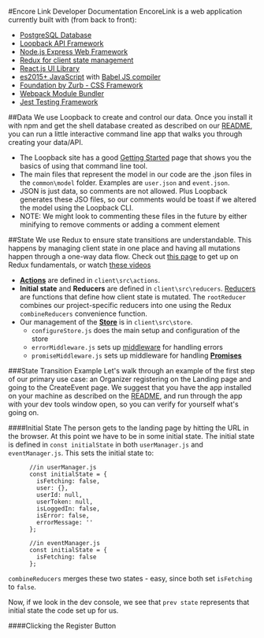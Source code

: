 #Encore Link Developer Documentation
EncoreLink is a web application currently built with (from back to front):

* [PostgreSQL Database](https://www.postgresql.org/)
* [Loopback API Framework](https://loopback.io/)
* [Node.js Express Web Framework](http://expressjs.com/)
* [Redux for client state management](http://redux.js.org/)
* [React.js UI Library](https://facebook.github.io/react/)
* [es2015+ JavaScript](https://babeljs.io/docs/learn-es2015/) with [Babel JS compiler](https://babeljs.io/)
* [Foundation by Zurb - CSS Framework](http://foundation.zurb.com/)
* [Webpack Module Bundler](https://webpack.github.io/)
* [Jest Testing Framework](https://facebook.github.io/jest/)

##Data
We use Loopback to create and control our data. Once you install it with npm and get the shell database created as described on our [README](README.md), you can run a little interactive command line app that walks you through creating your data/API.

* The Loopback site has a good [Getting Started](http://loopback.io/getting-started/) page that shows you the basics of using that command line tool.
* The main files that represent the model in our code are the .json files in the `common\model` folder. Examples are `user.json` and `event.json`.
* JSON is just data, so comments are not allowed. Plus Loopback generates these JSO files, so our comments would be toast if we altered the model using the Loopback CLI.
 * NOTE: We might look to commenting these files in the future by either minifying to remove comments or adding a comment element

##State
We use Redux to ensure state transitions are understandable. This happens by managing client state in one place and having all mutations happen through a one-way data flow. Check out [this page](http://redux.js.org/docs/introduction/index.html) to get up on Redux fundamentals, or watch [these videos](https://egghead.io/courses/getting-started-with-redux)

* **[Actions](http://redux.js.org/docs/basics/Actions.html)** are defined in `client\src\actions`.
* **Initial state** and **Reducers** are defined in `client\src\reducers`. [Reducers](http://redux.js.org/docs/basics/Reducers.html) are functions that define how client state is mutated. The `rootReducer` combines our project-specific reducers into one using the Redux `combineReducers` convenience function.
* Our management of the **[Store](http://redux.js.org/docs/basics/Store.html)** is in `client\src\store`.
   * `configureStore.js` does the main setup and configuration of the store
   * `errorMiddleware.js` sets up [middleware](http://redux.js.org/docs/advanced/Middleware.html) for handling errors
   * `promiseMiddleware.js` sets up middleware for handling **[Promises](http://redux.js.org/docs/advanced/AsyncFlow.html)**

###State Transition Example
Let's walk through an example of the first step of our primary use case: an Organizer registering on the Landing page and going to the CreateEvent page.
We suggest that you have the app installed on your machine as described on the [README](README.md), and run through the app with your dev tools window open,
so you can verify for yourself what's going on.

####Initial State
The person gets to the landing page by hitting the URL in the browser. At this point we have to be in some initial state.
The initial state is defined in  `const initialState`  in both `userManager.js` and `eventManager.js`. This sets the initial state to:

<!-- end the list -->


          //in userManager.js
          const initialState = {
            isFetching: false,
            user: {},
            userId: null,
            userToken: null,
            isLoggedIn: false,
            isError: false,
            errorMessage: ''
          };

          //in eventManager.js
          const initialState = {
            isFetching: false
          };

`combineReducers` merges these two states - easy, since both set `isFetching` to `false`.

Now, if we look in the dev console, we see that `prev state` represents that initial state the code set up for us.

####Clicking the Register Button


